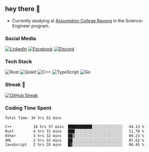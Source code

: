 ## hey there 👋

- Currently studying at [Assumption College Rayong](https://www.acr.ac.th) in the Science-Engineer program.

### Social Media

[![LinkedIn](https://img.shields.io/badge/linkedin-%230077B5.svg?style=for-the-badge&logo=linkedin&logoColor=white)](https://www.linkedin.com/in/kiattisakbeaw/)
[![Facebook](https://img.shields.io/badge/Facebook-%231877F2.svg?style=for-the-badge&logo=Facebook&logoColor=white)](https://www.facebook.com/kiattisakbeawsanburee)
[![Discord](https://img.shields.io/badge/Discord-%235865F2.svg?style=for-the-badge&logo=discord&logoColor=white)](https://discord.gg/dgRsHb5duc)

### Tech Stack
![Rust](https://img.shields.io/badge/rust-%23000000.svg?style=for-the-badge&logo=rust&logoColor=white)
![Qiskit](https://img.shields.io/badge/Qiskit-%236929C4.svg?style=for-the-badge&logo=Qiskit&logoColor=white)
![C++](https://img.shields.io/badge/c++-%2300599C.svg?style=for-the-badge&logo=c%2B%2B&logoColor=white)
![TypeScript](https://img.shields.io/badge/typescript-%23007ACC.svg?style=for-the-badge&logo=typescript&logoColor=white)
![Go](https://img.shields.io/badge/go-%2300ADD8.svg?style=for-the-badge&logo=go&logoColor=white)


### Streak 🚀
[![GitHub Streak](https://streak-stats.demolab.com?user=beawkiattisak&theme=dark&hide_border=true)](https://git.io/streak-stats)
</div>

### Coding Time Spent
<!--START_SECTION:waka-->

```txt
Total Time: 34 hrs 52 mins

C++          16 hrs 57 mins  ███████████░░░░░░░░░░░░░░   44.13 %
Rust         4 hrs 31 mins   ███░░░░░░░░░░░░░░░░░░░░░░   11.78 %
Other        3 hrs 32 mins   ██▒░░░░░░░░░░░░░░░░░░░░░░   09.23 %
XML          2 hrs 55 mins   ██░░░░░░░░░░░░░░░░░░░░░░░   07.62 %
JavaScript   2 hrs 28 mins   █▓░░░░░░░░░░░░░░░░░░░░░░░   06.45 %
```

<!--END_SECTION:waka-->
